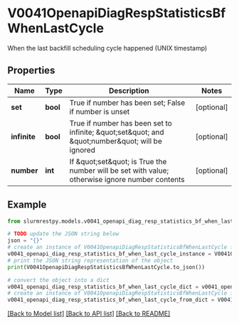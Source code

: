 # V0041OpenapiDiagRespStatisticsBfWhenLastCycle

When the last backfill scheduling cycle happened (UNIX timestamp)

## Properties

Name | Type | Description | Notes
------------ | ------------- | ------------- | -------------
**set** | **bool** | True if number has been set; False if number is unset | [optional]
**infinite** | **bool** | True if number has been set to infinite; \&quot;set\&quot; and \&quot;number\&quot; will be ignored | [optional]
**number** | **int** | If \&quot;set\&quot; is True the number will be set with value; otherwise ignore number contents | [optional]

## Example

```python
from slurmrestpy.models.v0041_openapi_diag_resp_statistics_bf_when_last_cycle import V0041OpenapiDiagRespStatisticsBfWhenLastCycle

# TODO update the JSON string below
json = "{}"
# create an instance of V0041OpenapiDiagRespStatisticsBfWhenLastCycle from a JSON string
v0041_openapi_diag_resp_statistics_bf_when_last_cycle_instance = V0041OpenapiDiagRespStatisticsBfWhenLastCycle.from_json(json)
# print the JSON string representation of the object
print(V0041OpenapiDiagRespStatisticsBfWhenLastCycle.to_json())

# convert the object into a dict
v0041_openapi_diag_resp_statistics_bf_when_last_cycle_dict = v0041_openapi_diag_resp_statistics_bf_when_last_cycle_instance.to_dict()
# create an instance of V0041OpenapiDiagRespStatisticsBfWhenLastCycle from a dict
v0041_openapi_diag_resp_statistics_bf_when_last_cycle_from_dict = V0041OpenapiDiagRespStatisticsBfWhenLastCycle.from_dict(v0041_openapi_diag_resp_statistics_bf_when_last_cycle_dict)
```
[[Back to Model list]](../README.md#documentation-for-models) [[Back to API list]](../README.md#documentation-for-api-endpoints) [[Back to README]](../README.md)


